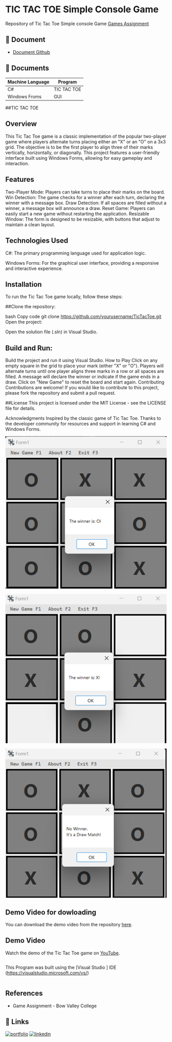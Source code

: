 
# TIC TAC TOE Simple Console Game

Repository of Tic Tac Toe Simple console Game
[Games Assignment]( https://github.com/LizzyTrevisan/Tic-Tac-Toe-Game.git)



## 📑 Document
- [Document Github](https://github.com/LizzyTrevisan/Tic-Tac-Toe-Game.git)

## 📔 Documents

| Machine Language | Program |
| ------- | ------------ |
| C# |   TIC TAC TOE |
| Windows Froms | GUI |


##TIC TAC TOE

## Overview
This Tic Tac Toe game is a classic implementation of the popular two-player game where players alternate turns placing either an "X" or an "O" on a 3x3 grid. The objective is to be the first player to align three of their marks vertically, horizontally, or diagonally. This project features a user-friendly interface built using Windows Forms, allowing for easy gameplay and interaction.

## Features
Two-Player Mode: Players can take turns to place their marks on the board.
Win Detection: The game checks for a winner after each turn, declaring the winner with a message box.
Draw Detection: If all spaces are filled without a winner, a message box will announce a draw.
Reset Game: Players can easily start a new game without restarting the application.
Resizable Window: The form is designed to be resizable, with buttons that adjust to maintain a clean layout.

## Technologies Used
C#: The primary programming language used for application logic.

Windows Forms: For the graphical user interface, providing a responsive and interactive experience.


## Installation
To run the Tic Tac Toe game locally, follow these steps:

##Clone the repository:

bash
Copy code
git clone https://github.com/yourusername/TicTacToe.git
Open the project:

Open the solution file (.sln) in Visual Studio.

## Build and Run:

Build the project and run it using Visual Studio.
How to Play
Click on any empty square in the grid to place your mark (either "X" or "O").
Players will alternate turns until one player aligns three marks in a row or all spaces are filled.
A message will declare the winner or indicate if the game ends in a draw.
Click on "New Game" to reset the board and start again.
Contributing
Contributions are welcome! If you would like to contribute to this project, please fork the repository and submit a pull request.

##License
This project is licensed under the MIT License - see the LICENSE file for details.

Acknowledgments
Inspired by the classic game of Tic Tac Toe.
Thanks to the developer community for resources and support in learning C# and Windows Forms.


![Screenshot 2024-07-22 131710.png](https://raw.githubusercontent.com/LizzyTrevisan/Tic-Tac-Toe-Game/refs/heads/main/Screenshot%202024-10-19%20165025.png)

![Screenshot 2024-07-22 131710.png](https://raw.githubusercontent.com/LizzyTrevisan/Tic-Tac-Toe-Game/refs/heads/main/Screenshot%202024-10-19%20165055.png)

![Screenshot 2024-07-22 131710.png](https://raw.githubusercontent.com/LizzyTrevisan/Tic-Tac-Toe-Game/refs/heads/main/Screenshot%202024-10-19%20165121.png)



## Demo Video for dowloading

You can download the demo video from the repository [here](https://github.com/LizzyTrevisan/Tic-Tac-Toe-Game/raw/refs/heads/main/copy_348532C1-FDB5-4F41-9AF5-5280C8DD225B.mp4 ).

## Demo Video

Watch the demo of the Tic Tac Toe game on [YouTube]( https://youtube.com/shorts/QKeX93-3k9M?feature=share).

```

```

This Program was built using the [Visual Studio ] IDE (https://visualstudio.microsoft.com/vs/)
```

```
## References
- Game Assignment - Bow Valley College

## 🔗 Links
[![portfolio](https://img.shields.io/badge/my_portfolio-000?style=for-the-badge&logo=ko-fi&logoColor=white)](https://leizianetrevisan.notion.site/Hello-I-m-Leiziane-3801bd1694ac46f8a28fddcca61fe34e/)
[![linkedin](https://img.shields.io/badge/linkedin-0A66C2?style=for-the-badge&logo=linkedin&logoColor=white)](https://www.linkedin.com/)
